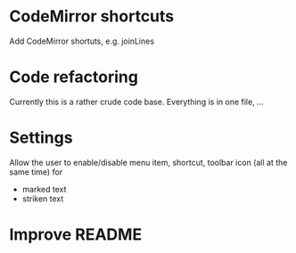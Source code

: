 # CodeMirror shortcuts

Add CodeMirror shortuts, e.g. joinLines

# Code refactoring

Currently this is a rather crude code base. Everything is in one file, ...

# Settings

Allow the user to enable/disable menu item, shortcut, toolbar icon (all at the same time) for

- marked text
- striken text

# Improve README
